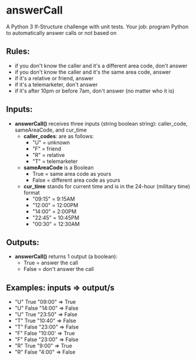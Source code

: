 # answerCall
A Python 3 If-Structure challenge with unit tests. Your job: program Python to automatically answer calls or not based on 

**Rules:**
----------
* if you don't know the caller and it's a different area code, don't answer
* if you don't know the caller and it's the same area code, answer
* if it's a relative or friend, answer
* if it's a telemarketer, don't answer
* if it's after 10pm or before 7am, don't answer (no matter who it is)

**Inputs:**
----------
* **answerCall()** receives three inputs (string boolean string): caller_code, sameAreaCode, and cur_time
  * **caller_codes**: are as follows:
    * "U" = unknown
    * "F" = friend
    * "R" = relative
    * "T" = telemarketer
  * **sameAreaCode** is a Boolean
    * True = same area code as yours
    * False = different area code as yours
  * **cur_time** stands for current time and is in the 24-hour (military time) format
    * "09:15" = 9:15AM
    * "12:00" = 12:00PM
    * "14:00" = 2:00PM
    * "22:45" = 10:45PM
    * "00:30" = 12:30AM
    
**Outputs:**
------------
* **answerCall()** returns 1 output (a boolean): 
    * True = answer the call
    * False = don't answer the call
    
**Examples:** 
inputs => output/s
--------------------------------
* "U" True "09:00" => True
* "U" False "14:00" => False
* "U" True "23:50" => False
* "T" True "10:40" => False
* "T" False "23:00" => False
* "F" False "10:00' => True
* "F" False "23:00" => False
* "R" True "9:00" => True
* "R" False "4:00" => False
